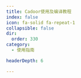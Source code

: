 ```yaml
---
title: Cadoor使用及编译教程
index: false
icon: fa-solid fa-repeat-1
collapsible: false
dir:
  order: 330
category:
  - 使用指南

headerDepth: 6

---
```


<Catalog />
